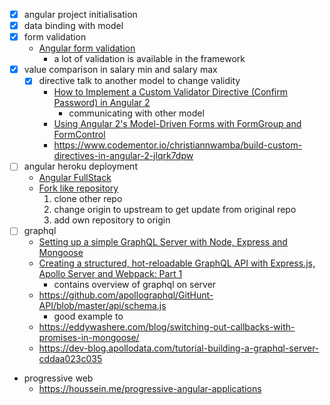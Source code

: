 - [x] angular project initialisation
- [x] data binding with model
- [x] form validation
    - [Angular form validation](https://angular.io/guide/form-validation)
        - a lot of validation is available in the framework
- [x] value comparison in salary min and salary max
    - [x] directive talk to another model to change validity
        - [How to Implement a Custom Validator Directive (Confirm Password) in Angular 2](https://scotch.io/tutorials/how-to-implement-a-custom-validator-directive-confirm-password-in-angular-2)
            - communicating with other model
        - [Using Angular 2's Model-Driven Forms with FormGroup and FormControl](https://scotch.io/tutorials/using-angular-2s-model-driven-forms-with-formgroup-and-formcontrol)
        - https://www.codementor.io/christiannwamba/build-custom-directives-in-angular-2-jlqrk7dpw
- [ ] angular heroku deployment
    - [Angular FullStack](https://github.com/DavideViolante/Angular-Full-Stack)
    - [Fork like repository](https://stackoverflow.com/questions/18200248/cloning-a-repo-from-someone-elses-github-and-pushing-it-to-a-repo-on-my-github)
        1. clone other repo
        2. change origin to upstream to get update from original repo
        3. add own repository to origin
- [ ] graphql
    - [Setting up a simple GraphQL Server with Node, Express and Mongoose](https://medium.com/@gethylgeorge/setting-up-a-simple-graphql-server-with-node-express-and-mongoose-ff8a1071af53)
    - [Creating a structured, hot-reloadable GraphQL API with Express.js, Apollo Server and Webpack: Part 1](https://hackernoon.com/creating-a-structured-hot-reloadable-graphql-api-with-express-js-de62c859643)
        - contains overview of graphql on server
    - https://github.com/apollographql/GitHunt-API/blob/master/api/schema.js
        - good example to 
    - https://eddywashere.com/blog/switching-out-callbacks-with-promises-in-mongoose/
    - https://dev-blog.apollodata.com/tutorial-building-a-graphql-server-cddaa023c035
- progressive web
    - https://houssein.me/progressive-angular-applications